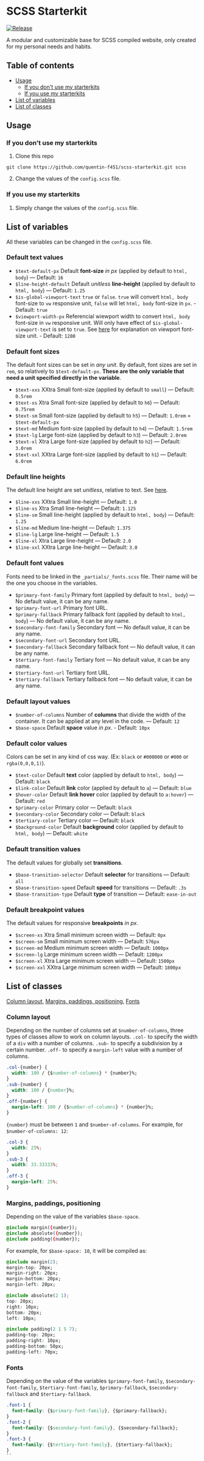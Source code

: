 # SCSS Starterkit
[![Release](https://img.shields.io/github/release-pre/quentin-f451/scss-starterkit.svg)](https://github.com/quentin-f451/scss-starterkit/releases)

A modular and customizable base for SCSS compiled website, only created for my personal needs and habits.

## Table of contents

+ [Usage](#usage)
  + [If you don't use my starterkits](#if-you-dont-use-my-starterkits)
  + [If you use my starterkits](#if-you-use-my-starterkits)
+ [List of variables](#list-of-variables)
+ [List of classes](#list-of-classes)

## Usage

### If you don't use my starterkits 

1. Clone this repo
```
git clone https://github.com/quentin-f451/scss-starterkit.git scss
```
2. Change the values of the `config.scss` file.

### If you use my starterkits 

1. Simply change the values of the `config.scss` file.

## List of variables

All these variables can be changed in the `config.scss` file.

### Default text values

+ `$text-default-px` Default **font-size** *in px* (applied by default to `html, body`) — Default: `16`
+ `$line-height-default` Default *unitless* **line-height** (applied by default to `html, body`) — Default: `1.25`
+ `$is-global-viewport-text` `true` or `false`. `true` will convert `html, body` font-size to `vw` responsive unit, `false` will let `html, body` font-size in `px`. - Default: `true`
+ `$viewport-width-px` Referencial wiewport width to convert `html, body` font-size in `vw` responsive unit. Will only have effect of `$is-global-viewport-text` is set to `true`. See [here](http://emilolsson.com/tools/vw-unit-calc-an-online-responsive-css-font-size-calculator/) for explanation on viewport font-size unit. - Default: `1280`

### Default font sizes

The default font sizes can be set in *any unit*. By default, font sizes are set in `rem`, so relatively to `$text-default-px`. **These are the only variable that need a unit specified directly in the variable**.
+ `$text-xxs` XXtra Small font-size (applied by default to `small`) — Default: `0.5rem`
+ `$text-xs` Xtra Small font-size (applied by default to `h6`) — Default: `0.75rem`
+ `$text-sm` Small font-size (applied by default to `h5`) — Default: `1.0rem` = `$text-default-px`
+ `$text-md` Medium font-size (applied by default to `h4`) — Default: `1.5rem`
+ `$text-lg` Large font-size (applied by default to `h3`) — Default: `2.0rem`
+ `$text-xl` Xtra Large font-size (applied by default to `h2`) — Default: `3.0rem`
+ `$text-xxl` XXtra Large font-size (applied by default to `h1`) — Default: `6.0rem`

### Default line heights

The default line height are set *unitless*, relative to text. See [here](https://css-tricks.com/almanac/properties/l/line-height/).
+ `$line-xxs` XXtra Small line-height — Default: `1.0`
+ `$line-xs` Xtra Small line-height — Default: `1.125`
+ `$line-sm` Small line-height (applied by default to `html, body`) — Default: `1.25`
+ `$line-md` Medium line-height — Default: `1.375`
+ `$line-lg` Large line-height — Default: `1.5`
+ `$line-xl` Xtra Large line-height — Default: `2.0`
+ `$line-xxl` XXtra Large line-height — Default: `3.0`

### Default font values

Fonts need to be linked in the `_partials/_fonts.scss` file. Their name will be the one you choose in the variables.
+ `$primary-font-family` Primary font (applied by default to `html, body`) — No default value, it can be any name.
+ `$primary-font-url` Primary font URL.
+ `$primary-fallback` Primary fallback font (applied by default to `html, body`) — No default value, it can be any name.
+ `$secondary-font-family` Secondary font — No default value, it can be any name.
+ `$secondary-font-url` Secondary font URL.
+ `$secondary-fallback` Secondary fallback font — No default value, it can be any name.
+ `$tertiary-font-family` Tertiary font — No default value, it can be any name.
+ `$tertiary-font-url` Tertiary font URL.
+ `$tertiary-fallback` Tertiary fallback font — No default value, it can be any name.

### Default layout values

+ `$number-of-columns` Number of **columns** that divide the width of the container. It can be applied at any level in the code. — Default: `12`
+ `$base-space` Default **space** value *in px*. - Default: `10px`

### Default color values

Colors can be set in any kind of css way. (Ex: `black` or `#000000` or `#000` or `rgba(0,0,0,1)`).
+ `$text-color` Default **text** color (applied by default to `html, body`) — Default: `black`
+ `$link-color` Default **link** color (applied by default to `a`) — Default: `blue`
+ `$hover-color` Default **link hover** color (applied by default to `a:hover`) — Default: `red`
+ `$primary-color` Primary color — Default: `black`
+ `$secondary-color` Secondary color — Default: `black`
+ `$tertiary-color` Tertiary color — Default: `black`
+ `$background-color` Default **background** color (applied by default to `html, body`) — Default: `white`

### Default transition values

The default values for globally set **transitions**.
+ `$base-transition-selector` Default **selector** for transitions — Default: `all`
+ `$base-transition-speed` Default **speed** for transitions — Default: `.3s`
+ `$base-transition-type` Default **type** of transition — Default: `ease-in-out`

### Default breakpoint values

The default values for responsive **breakpoints** *in px*.
+ `$screen-xs` Xtra Small minimum screen width — Default: `0px`
+ `$screen-sm` Small minimum screen width — Default: `576px`
+ `$screen-md` Medium minimum screen width — Default: `1000px`
+ `$screen-lg` Large minimum screen width — Default: `1200px`
+ `$screen-xl` Xtra Large minimum screen width — Default: `1500px`
+ `$screen-xxl` XXtra Large minimum screen width — Default: `1800px`

## List of classes

[Column layout](https://github.com/quentin-f451/scss-base#column-layout), [Margins, paddings, positioning](https://github.com/quentin-f451/scss-base#margins-paddings-positioning), [Fonts](https://github.com/quentin-f451/scss-base#fonts)

### Column layout

Depending on the number of columns set at `$number-of-columns`, three types of classes allow to work on column layouts.
`.col-` to specify the width of a `div` with a number of columns. `.sub-` to specify a subdivision by a certain number. `.off-` to specify a `margin-left` value with a number of columns.

```css
.col-{number} {
  width: 100 / {$number-of-columns} * {number}%;
}
.sub-{number} {
  width: 100 / {number}%;
}
.off-{number} {
  margin-left: 100 / {$number-of-columns} * {number}%;
}
```

`{number}` must be between `1` and `$number-of-columns`. For example, for `$number-of-columns: 12`:

```css
.col-3 {
  width: 25%;
}
.sub-3 {
  width: 33.33333%;
}
.off-3 {
  margin-left: 25%;
}
```

### Margins, paddings, positioning

Depending on the value of the variables `$base-space`.

```css
@include margin({number});
@include absolute({number});
@include padding({number});
```

For example, for `$base-space: 10`, it will be compiled as:

```css
@include margin(2);
margin-top: 20px;
margin-right: 20px;
margin-bottom: 20px;
margin-left: 20px;

@include absolute(2 1);
top: 20px;
right: 10px;
bottom: 20px;
left: 10px;

@include padding(2 1 5 7);
padding-top: 20px;
padding-right: 10px;
padding-bottom: 50px;
padding-left: 70px;
```

### Fonts

Depending on the value of the variables `$primary-font-family`, `$secondary-font-family`, `$tertiary-font-family`, `$primary-fallback`, `$secondary-fallback` and `$tertiary-fallback`.

```css
.font-1 {
  font-family: {$primary-font-family}, {$primary-fallback};
}
.font-2 {
  font-family: {$secondary-font-family}, {$secondary-fallback};
}
.font-3 {
  font-family: {$tertiary-font-family}, {$tertiary-fallback};
}
``
